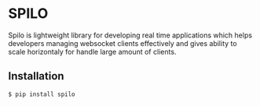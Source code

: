 # SPILO

Spilo is lightweight library for developing real time applications which helps developers managing websocket clients effectively and gives ability to scale horizontaly for handle large amount of clients.

## Installation


```console
$ pip install spilo
```

